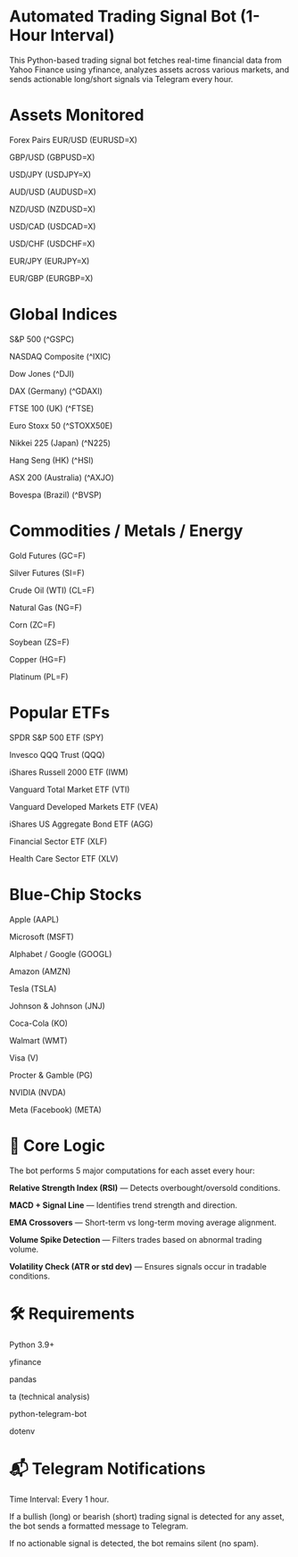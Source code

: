 # Automated Trading Signal Bot (1-Hour Interval)
This Python-based trading signal bot fetches real-time financial data from Yahoo Finance using yfinance, 
analyzes assets across various markets, and sends actionable long/short signals via Telegram every hour.

# Assets Monitored
Forex Pairs
EUR/USD (EURUSD=X)

GBP/USD (GBPUSD=X)

USD/JPY (USDJPY=X)

AUD/USD (AUDUSD=X)

NZD/USD (NZDUSD=X)

USD/CAD (USDCAD=X)

USD/CHF (USDCHF=X)

EUR/JPY (EURJPY=X)

EUR/GBP (EURGBP=X)

# Global Indices
S&P 500 (^GSPC)

NASDAQ Composite (^IXIC)

Dow Jones (^DJI)

DAX (Germany) (^GDAXI)

FTSE 100 (UK) (^FTSE)

Euro Stoxx 50 (^STOXX50E)

Nikkei 225 (Japan) (^N225)

Hang Seng (HK) (^HSI)

ASX 200 (Australia) (^AXJO)

Bovespa (Brazil) (^BVSP)

# Commodities / Metals / Energy
Gold Futures (GC=F)

Silver Futures (SI=F)

Crude Oil (WTI) (CL=F)

Natural Gas (NG=F)

Corn (ZC=F)

Soybean (ZS=F)

Copper (HG=F)

Platinum (PL=F)

# Popular ETFs
SPDR S&P 500 ETF (SPY)

Invesco QQQ Trust (QQQ)

iShares Russell 2000 ETF (IWM)

Vanguard Total Market ETF (VTI)

Vanguard Developed Markets ETF (VEA)

iShares US Aggregate Bond ETF (AGG)

Financial Sector ETF (XLF)

Health Care Sector ETF (XLV)

# Blue-Chip Stocks
Apple (AAPL)

Microsoft (MSFT)

Alphabet / Google (GOOGL)

Amazon (AMZN)

Tesla (TSLA)

Johnson & Johnson (JNJ)

Coca-Cola (KO)

Walmart (WMT)

Visa (V)

Procter & Gamble (PG)

NVIDIA (NVDA)

Meta (Facebook) (META)

# 🧠 Core Logic
The bot performs 5 major computations for each asset every hour:

**Relative Strength Index (RSI)** — Detects overbought/oversold conditions.

**MACD + Signal Line** — Identifies trend strength and direction.

**EMA Crossovers** — Short-term vs long-term moving average alignment.

**Volume Spike Detection** — Filters trades based on abnormal trading volume.

**Volatility Check (ATR or std dev)** — Ensures signals occur in tradable conditions.

# 🛠️ Requirements
Python 3.9+

yfinance

pandas

ta (technical analysis)

python-telegram-bot

dotenv

# 📬 Telegram Notifications
Time Interval: Every 1 hour.

If a bullish (long) or bearish (short) trading signal is detected for any asset, the bot sends a formatted message to Telegram.

If no actionable signal is detected, the bot remains silent (no spam).


